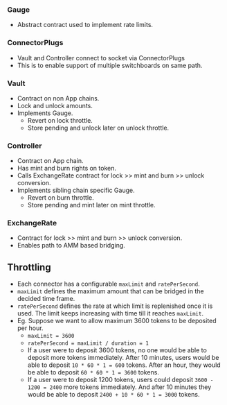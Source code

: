 ### Gauge

- Abstract contract used to implement rate limits.

### ConnectorPlugs

- Vault and Controller connect to socket via ConnectorPlugs
- This is to enable support of multiple switchboards on same path.

### Vault

- Contract on non App chains.
- Lock and unlock amounts.
- Implements Gauge.
  - Revert on lock throttle.
  - Store pending and unlock later on unlock throttle.

### Controller

- Contract on App chain.
- Has mint and burn rights on token.
- Calls ExchangeRate contract for lock >> mint and burn >> unlock conversion.
- Implements sibling chain specific Gauge.
  - Revert on burn throttle.
  - Store pending and mint later on mint throttle.

### ExchangeRate

- Contract for lock >> mint and burn >> unlock conversion.
- Enables path to AMM based bridging.

## Throttling

- Each connector has a configurable `maxLimit` and `ratePerSecond`.
- `maxLimit` defines the maximum amount that can be bridged in the decided time frame.
- `ratePerSecond` defines the rate at which limit is replenished once it is used. The limit keeps increasing with time till it reaches `maxLimit`.
- Eg. Suppose we want to allow maximum 3600 tokens to be deposited per hour.
    - `maxLimit = 3600`
    - `ratePerSecond = maxLimit / duration = 1`
    - If a user were to deposit 3600 tokens, no one would be able to deposit more tokens immediately.
    After 10 minutes, users would be able to deposit `10 * 60 * 1 = 600` tokens.
    After an hour, they would be able to deposit `60 * 60 * 1 = 3600` tokens.
    - If a user were to deposit 1200 tokens, users could deposit `3600 - 1200 = 2400` more tokens immediately.
    And after 10 minutes they would be able to deposit `2400 + 10 * 60 * 1 = 3000` tokens.
